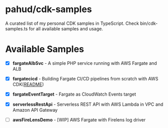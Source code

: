 # pahud/cdk-samples

 A curated list of my personal CDK samples in TypeScript. Check bin/cdk-samples.ts for all available samples and usage.



# Available Samples

- [x] **fargateAlbSvc** - A simple PHP service running with AWS Fargate and ALB
- [x] **fargatecicd** - Building Fargate CI/CD pipelines from scratch with AWS CDK([README](./fargate-cicd/README.md))
- [x] **fargateEventTarget** - Fargate as CloudWatch Events target 
- [x] **serverlessRestApi** - Serverless REST API with AWS Lambda in VPC and Amazon API Gateway
- [ ] **awsFireLensDemo** - [WIP] AWS Fargate with Firelens log driver




